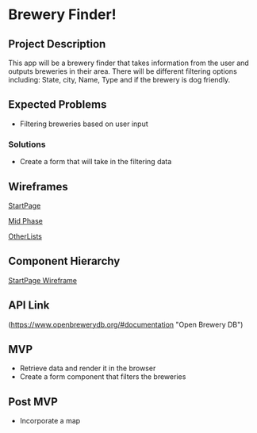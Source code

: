 # Brewery Finder!

## Project Description

This app will be a brewery finder that takes information from the user and outputs breweries in their area. There will be different filtering options including: State, city, Name, Type and if the brewery is dog friendly.

## Expected Problems

- Filtering breweries based on user input

### Solutions

- Create a form that will take in the filtering data

## Wireframes

[StartPage](imgs/WireFrame1.jpg)

[Mid Phase](imgs/WireFrame2.jpg)

[OtherLists](imgs/WireFrame3.jpg)

## Component Hierarchy

[StartPage Wireframe](imgs/Component_hierarchy.jpg)

## API Link

(https://www.openbrewerydb.org/#documentation "Open Brewery DB")

## MVP

- Retrieve data and render it in the browser
- Create a form component that filters the breweries

## Post MVP

- Incorporate a map
